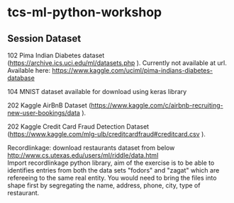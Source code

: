 # tcs-ml-python-workshop

## Session           Dataset
102                 Pima Indian Diabetes dataset (https://archive.ics.uci.edu/ml/datasets.php ).  Currently not available at url. Available here: https://www.kaggle.com/uciml/pima-indians-diabetes-database

104                 MNIST dataset available for download using keras library

202                 Kaggle AirBnB Dataset (https://www.kaggle.com/c/airbnb-recruiting-new-user-bookings/data ). 

202                 Kaggle Credit Card Fraud Detection Dataset (https://www.kaggle.com/mlg-ulb/creditcardfraud#creditcard.csv ).

Recordlinkage:
                    download restaurants dataset from below                    
                    http://www.cs.utexas.edu/users/ml/riddle/data.html                    
                    Import recordlinkage python library, aim of the exercise is to be able to identifies entries from both the data sets "fodors" and "zagat" which are refereeing to the same real entity. You would need to bring the files into shape first by segregating the name, address, phone, city, type of restaurant.


